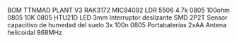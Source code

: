 BOM TTNMAD PLANT V3
RAK3172
MIC94092
LDR 5506
4.7k 0805
100ohm 0805
10K 0805
HTU21D
LED 3mm
Interruptor deslizante SMD 2P2T
Sensor capacitivo de humedad del suelo
3x 100n 0805
Portabaterías 2xAA
Antena helicoidal 868MHz
